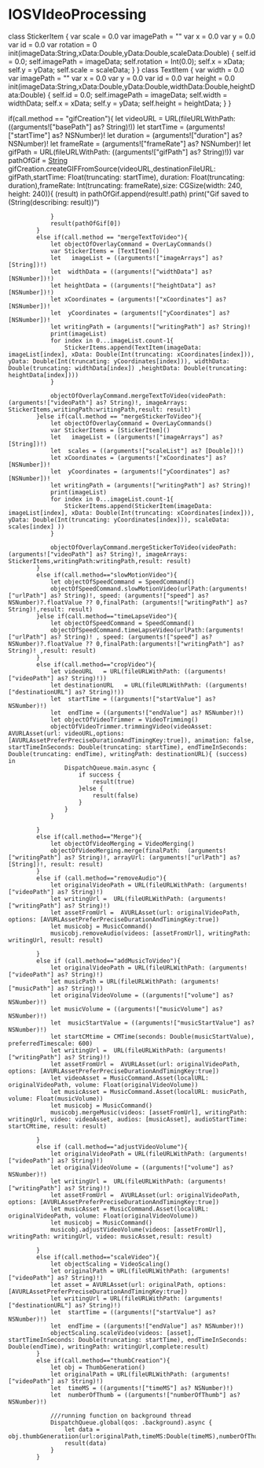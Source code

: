 # IOSVIdeoProcessing

class StickerItem
{
    var scale = 0.0
    var imagePath = ""
    var x = 0.0
    var y = 0.0
    var id = 0.0
    var rotation = 0
    init(imageData:String,xData:Double,yData:Double,scaleData:Double) {
        self.id = 0.0;
        self.imagePath = imageData;
        self.rotation = Int(0.0);
        self.x = xData;
        self.y = yData;
        self.scale = scaleData;
    }
}
class TextItem
{
    var width = 0.0
    var imagePath = ""
    var x = 0.0
    var y = 0.0
    var id = 0.0
    var height = 0.0
    init(imageData:String,xData:Double,yData:Double,widthData:Double,heightData:Double) {
        self.id = 0.0;
        self.imagePath = imageData;
        self.width = widthData;
        self.x = xData;
        self.y = yData;
        self.height = heightData;
    }
}


if(call.method == "gifCreation"){
                let videoURL   = URL(fileURLWithPath: ((arguments!["basePath"] as? String)!))
                let startTime = (arguments!["startTime"] as? NSNumber)!
                let duration  = (arguments!["duration"] as? NSNumber)!
                let frameRate = (arguments!["frameRate"] as? NSNumber)!
                let gifPath   = URL(fileURLWithPath: ((arguments!["gifPath"] as? String)!))
                var pathOfGif = [String]()
                gifCreation.createGIFFromSource(videoURL,destinationFileURL: gifPath,startTime: Float(truncating: startTime), duration: Float(truncating: duration),frameRate: Int(truncating: frameRate),size: CGSize(width: 240, height: 240)){ (result) in
                    pathOfGif.append(result!.path)
                    print("Gif saved to \(String(describing: result))")
                    
                }
                result(pathOfGif[0])
            }
            else if(call.method == "mergeTextToVideo"){
                let objectOfOverlayCommand = OverLayCommands()
                var StickerItems = [TextItem]()
                let   imageList = ((arguments!["imageArrays"] as? [String])!)
                let  widthData = ((arguments!["widthData"] as? [NSNumber])!)
                let heightData = ((arguments!["heightData"] as? [NSNumber])!)
                let xCoordinates = (arguments!["xCoordinates"] as? [NSNumber])!
                let  yCoordinates = (arguments!["yCoordinates"] as? [NSNumber])!
                let writingPath = (arguments!["writingPath"] as? String)!
                print(imageList)
                for index in 0...imageList.count-1{
                    StickerItems.append(TextItem(imageData: imageList[index], xData: Double(Int(truncating: xCoordinates[index])), yData: Double(Int(truncating: yCoordinates[index])), widthData: Double(truncating: widthData[index]) ,heightData: Double(truncating: heightData[index])))
                }
                
                objectOfOverlayCommand.mergeTextToVideo(videoPath: (arguments!["videoPath"] as? String)!, imageArrays: StickerItems,writingPath:writingPath,result: result)
            }else if(call.method == "mergeStickerToVideo"){
                let objectOfOverlayCommand = OverLayCommands()
                var StickerItems = [StickerItem]()
                let   imageList = ((arguments!["imageArrays"] as? [String])!)
                let  scales = ((arguments!["scaleList"] as? [Double])!)
                let xCoordinates = (arguments!["xCoordinates"] as? [NSNumber])!
                let  yCoordinates = (arguments!["yCoordinates"] as? [NSNumber])!
                let writingPath = (arguments!["writingPath"] as? String)!
                print(imageList)
                for index in 0...imageList.count-1{
                    StickerItems.append(StickerItem(imageData: imageList[index], xData: Double(Int(truncating: xCoordinates[index])), yData: Double(Int(truncating: yCoordinates[index])), scaleData: scales[index] ))
                }
                
                objectOfOverlayCommand.mergeStickerToVideo(videoPath: (arguments!["videoPath"] as? String)!, imageArrays: StickerItems,writingPath:writingPath,result: result)
            }
            else if(call.method=="slowMotionVideo"){
                let objectOfSpeedCommand = SpeedCommand()
                objectOfSpeedCommand.slowMotionVideo(urlPath:(arguments!["urlPath"] as? String)!, speed: (arguments!["speed"] as? NSNumber)?.floatValue ?? 0,finalPath: (arguments!["writingPath"] as? String)!,result: result)
            }else if(call.method=="timeLapseVideo"){
                let objectOfSpeedCommand = SpeedCommand()
                objectOfSpeedCommand.timeLapseVideo(urlPath:(arguments!["urlPath"] as? String)! , speed: (arguments!["speed"] as? NSNumber)?.floatValue ?? 0,finalPath:(arguments!["writingPath"] as? String)! ,result: result)
            }
            else if(call.method=="cropVideo"){
                let videoURL   = URL(fileURLWithPath: ((arguments!["videoPath"] as? String)!))
                let destinationURL   = URL(fileURLWithPath: ((arguments!["destinationURL"] as? String)!))
                let  startTime = ((arguments!["startValue"] as? NSNumber)!)
                let  endTime = ((arguments!["endValue"] as? NSNumber)!)
                let objectOfVideoTrimmer = VideoTrimming()
                objectOfVideoTrimmer.trimmingVideo(videoAsset: AVURLAsset(url: videoURL,options: [AVURLAssetPreferPreciseDurationAndTimingKey:true]), animation: false, startTimeInSeconds: Double(truncating: startTime), endTimeInSeconds: Double(truncating: endTime), writingPath: destinationURL){ (success) in
                    DispatchQueue.main.async {
                        if success {
                            result(true)
                        }else {
                            result(false)
                        }
                    }
                }
                
            }
            else if(call.method=="Merge"){
                let objectOfVideoMerging = VideoMerging()
                objectOfVideoMerging.merge(finalPath:  (arguments!["writingPath"] as? String)!, arrayUrl: (arguments!["urlPath"] as? [String])!, result: result)
            }
            else if (call.method=="removeAudio"){
                let originalVideoPath = URL(fileURLWithPath: (arguments!["videoPath"] as? String)!)
                let writingUrl =  URL(fileURLWithPath: (arguments!["writingPath"] as? String)!)
                let assetFromUrl =  AVURLAsset(url: originalVideoPath, options: [AVURLAssetPreferPreciseDurationAndTimingKey:true])
                let musicobj = MusicCommand()
                musicobj.removeAudio(videos: [assetFromUrl], writingPath: writingUrl, result: result)
                
            }
            else if (call.method=="addMusicToVideo"){
                let originalVideoPath = URL(fileURLWithPath: (arguments!["videoPath"] as? String)!)
                let musicPath = URL(fileURLWithPath: (arguments!["musicPath"] as? String)!)
                let originalVideoVolume = ((arguments!["volume"] as? NSNumber)!)
                let musicVolume = ((arguments!["musicVolume"] as? NSNumber)!)
                let  musicStartValue = ((arguments!["musicStartValue"] as? NSNumber)!)
                let startCMtime = CMTime(seconds: Double(musicStartValue), preferredTimescale: 600)
                let writingUrl =  URL(fileURLWithPath: (arguments!["writingPath"] as? String)!)
                let assetFromUrl =  AVURLAsset(url: originalVideoPath, options: [AVURLAssetPreferPreciseDurationAndTimingKey:true])
                let videoAsset = MusicCommand.Asset(localURL: originalVideoPath, volume: Float(originalVideoVolume))
                let musicAsset = MusicCommand.Asset(localURL: musicPath, volume: Float(musicVolume))
                let musicobj = MusicCommand()
                musicobj.mergeMusic(videos: [assetFromUrl], writingPath: writingUrl, video: videoAsset, audios: [musicAsset], audioStartTime: startCMtime, result: result)
                
            }
            else if (call.method=="adjustVideoVolume"){
                let originalVideoPath = URL(fileURLWithPath: (arguments!["videoPath"] as? String)!)
                let originalVideoVolume = ((arguments!["volume"] as? NSNumber)!)
                let writingUrl =  URL(fileURLWithPath: (arguments!["writingPath"] as? String)!)
                let assetFromUrl =  AVURLAsset(url: originalVideoPath, options: [AVURLAssetPreferPreciseDurationAndTimingKey:true])
                let musicAsset = MusicCommand.Asset(localURL: originalVideoPath, volume: Float(originalVideoVolume))
                let musicobj = MusicCommand()
                musicobj.adjustVideoVolume(videos: [assetFromUrl], writingPath: writingUrl, video: musicAsset,result: result)
                
            }
            else if(call.method=="scaleVideo"){
                let objectScaling = VideoScaling()
                let originalPath = URL(fileURLWithPath: (arguments!["videoPath"] as? String)!)
                let asset = AVURLAsset(url: originalPath, options: [AVURLAssetPreferPreciseDurationAndTimingKey:true])
                let writingUrl = URL(fileURLWithPath: (arguments!["destinationURL"] as? String)!)
                let  startTime = ((arguments!["startValue"] as? NSNumber)!)
                let  endTime = ((arguments!["endValue"] as? NSNumber)!)
                objectScaling.scaleVideo(videos: [asset], startTimeInSeconds: Double(truncating: startTime), endTimeInSeconds: Double(endTime), writingPath: writingUrl,complete:result)
            }
            else if(call.method=="thumbCreation"){
                let obj = ThumbGeneration()
                let originalPath = URL(fileURLWithPath: (arguments!["videoPath"] as? String)!)
                let  timeMS = ((arguments!["timeMS"] as? NSNumber)!)
                let  numberOfThumb = ((arguments!["numberOfThumb"] as? NSNumber)!)
                
                ///running function on background thread
                DispatchQueue.global(qos: .background).async {
                    let data =   obj.thumbGeneratiion(url:originalPath,timeMS:Double(timeMS),numberOfThumb:Double(Int(numberOfThumb)))
                    result(data)
                }
            }

